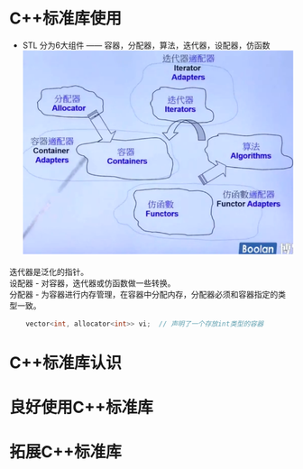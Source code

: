 # C++标准库使用
- STL 分为6大组件 —— 容器，分配器，算法，迭代器，设配器，仿函数
![](../../assets/STL-1.png)

迭代器是泛化的指针。  
设配器 - 对容器，迭代器或仿函数做一些转换。  
分配器 - 为容器进行内存管理，在容器中分配内存，分配器必须和容器指定的类型一致。
```c++
    vector<int, allocator<int>> vi;  // 声明了一个存放int类型的容器
```

# C++标准库认识


# 良好使用C++标准库


# 拓展C++标准库


